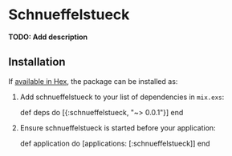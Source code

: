 # Schnueffelstueck

**TODO: Add description**

## Installation

If [available in Hex](https://hex.pm/docs/publish), the package can be installed as:

  1. Add schnueffelstueck to your list of dependencies in `mix.exs`:

        def deps do
          [{:schnueffelstueck, "~> 0.0.1"}]
        end

  2. Ensure schnueffelstueck is started before your application:

        def application do
          [applications: [:schnueffelstueck]]
        end
